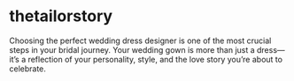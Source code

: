 # thetailorstory
Choosing the perfect wedding dress designer is one of the most crucial steps in your bridal journey. Your wedding gown is more than just a dress—it’s a reflection of your personality, style, and the love story you’re about to celebrate.
